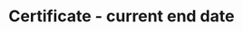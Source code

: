 ---
title: 'Certificate - current end date'
field: 'is.certificate.endDate'
slug: 'certificate-current-end-date'
description: 'End date for the current certificate'
comment: 'yyyy-mm-dd'
required: False
policy: 'Date. Single value only.'
---